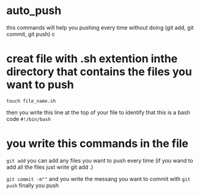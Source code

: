 # auto_push
this commands will help you pushing every time without doing (git add, git commit, git push)
c
# creat file with .sh extention inthe directory that contains the files you want to push
``
touch file_name.sh
``

then you write this line at the top of your file to identify that this is a bash code
``
#!/bin/bash
``
# you write this commands in the file
``
git add
``
you can add any files you want to push every time (if you wand to add all the files just write git add .)

``
git commit -m""
``
and you write the messang you want to commit with
``
git push
``
finally you push
